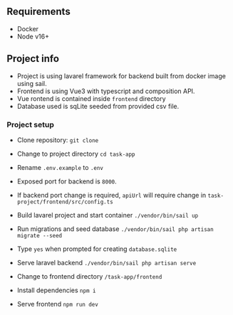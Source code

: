 
## Requirements

- Docker
- Node v16+

## Project info

- Project is using lavarel framework for backend built from docker image using sail.
- Frontend is using Vue3 with typescript and composition API.
- Vue rontend is contained inside `frontend` directory
- Database used is sqLite seeded from provided csv file.

### Project setup

- Clone repository:
`git clone`

- Change to project directory
`cd task-app`

- Rename `.env.example` to `.env`
- Exposed port for backend is `8000`.
- If backend port change is required, `apiUrl` will require change in `task-project/frontend/src/config.ts`

- Build lavarel project and start container
`./vendor/bin/sail up`

- Run migrations and seed database
`./vendor/bin/sail php artisan migrate --seed`

- Type `yes` when prompted for creating `database.sqlite`

- Serve laravel backend
`./vendor/bin/sail php artisan serve`

- Change to frontend directory `/task-app/frontend`

- Install dependencies
`npm i`

- Serve frontend
`npm run dev`
